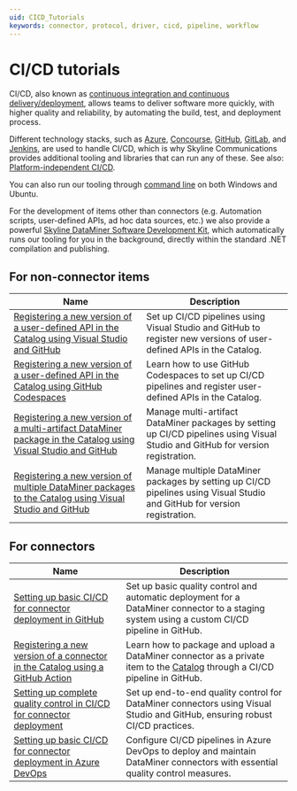 ```yaml
---
uid: CICD_Tutorials
keywords: connector, protocol, driver, cicd, pipeline, workflow
---
```


# CI/CD tutorials

CI/CD, also known as [continuous integration and continuous delivery/deployment](xref:CICD), allows teams to deliver software more quickly, with higher quality and reliability, by automating the build, test, and deployment process.

Different technology stacks, such as [Azure](xref:CICD_Azure_DevOps_Examples), [Concourse](xref:CICD_Concourse_Examples), [GitHub](xref:CICD_GitHub_Examples), [GitLab](xref:CICD_GitLab_Examples), and [Jenkins](xref:CICD_Jenkins_Examples), are used to handle CI/CD, which is why Skyline Communications provides additional tooling and libraries that can run any of these. See also: [Platform-independent CI/CD](xref:Platform_independent_CICD).

You can also run our tooling through [command line](xref:CICD_Command_Line_Examples) on both Windows and Ubuntu.

For the development of items other than connectors (e.g. Automation scripts, user-defined APIs, ad hoc data sources, etc.) we also provide a powerful [Skyline DataMiner Software Development Kit](xref:skyline_dataminer_sdk), which automatically runs our tooling for you in the background, directly within the standard .NET compilation and publishing.

## For non-connector items

| Name | Description |
|------|-------------|
| [Registering a new version of a user-defined API in the Catalog using Visual Studio and GitHub](xref:CICD_Tutorial_For_Other_Items_User_Defined_API_VisualStudio_And_GitHub) | Set up CI/CD pipelines using Visual Studio and GitHub to register new versions of user-defined APIs in the Catalog. |
| [Registering a new version of a user-defined API in the Catalog using GitHub Codespaces](xref:CICD_Tutorial_For_Other_Items_User_Defined_API_GitHub_Codespaces) | Learn how to use GitHub Codespaces to set up CI/CD pipelines and register user-defined APIs in the Catalog. |
| [Registering a new version of a multi-artifact DataMiner package in the Catalog using Visual Studio and GitHub](xref:CICD_Tutorial_For_Other_Items_Multi-Artifact_DataMiner_Package_VisualStudio_And_GitHub) | Manage multi-artifact DataMiner packages by setting up CI/CD pipelines using Visual Studio and GitHub for version registration. |
| [Registering a new version of multiple DataMiner packages to the Catalog using Visual Studio and GitHub](xref:CICD_Tutorial_For_Other_Items_Multi-Package_VisualStudio_And_GitHub) | Manage multiple DataMiner packages by setting up CI/CD pipelines using Visual Studio and GitHub for version registration. |

## For connectors

| Name | Description |
|------|-------------|
| [Setting up basic CI/CD for connector deployment in GitHub](xref:CICD_Tutorial_Connector) | Set up basic quality control and automatic deployment for a DataMiner connector to a staging system using a custom CI/CD pipeline in GitHub. |
| [Registering a new version of a connector in the Catalog using a GitHub Action](xref:Tutorial_Register_Catalog_Version_GitHub_Actions) | Learn how to package and upload a DataMiner connector as a private item to the [Catalog](https://catalog.dataminer.services/) through a CI/CD pipeline in GitHub. |
| [Setting up complete quality control in CI/CD for connector deployment](xref:CICD_Tutorial_For_Connectors_VisualStudio_And_GitHub) | Set up end-to-end quality control for DataMiner connectors using Visual Studio and GitHub, ensuring robust CI/CD practices. |
| [Setting up basic CI/CD for connector deployment in Azure DevOps](xref:CICD_Tutorial_For_Connectors_VisualStudio_And_AzureDevOps) | Configure CI/CD pipelines in Azure DevOps to deploy and maintain DataMiner connectors with essential quality control measures. |

